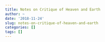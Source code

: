 ```yaml
---
title: Notes on Critique of Heaven and Earth
author: ~
date: '2018-11-24'
slug: notes-on-critique-of-heaven-and-earth
categories: []
tags: []
---
```

